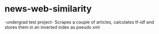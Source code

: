 # news-web-similarity
 -undergrad test project- Scrapes a couple of articles, calculates tf-idf and stores them in an inverted index as pseudo xml
